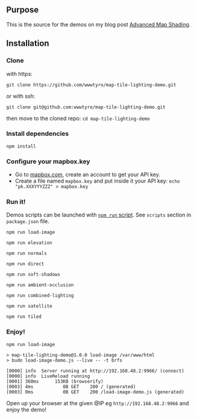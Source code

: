 ## Purpose

This is the source for the demos on my blog post [Advanced Map Shading](https://wwwtyro.net/2019/03/21/advanced-map-shading.html).

## Installation

### Clone

with https:
    
    git clone https://github.com/wwwtyro/map-tile-lighting-demo.git

or with ssh:
  
    git clone git@github.com:wwwtyro/map-tile-lighting-demo.git

then move to the cloned repo: `cd map-tile-lighting-demo`
    
### Install dependencies
    
    npm install

### Configure your mapbox.key

* Go to [mapbox.com](https://www.mapbox.com/), create an account to get your API key.
* Create a file named `mapbox.key` and put inside it your API key: `echo "pk.XXXYYYZZZ" > mapbox.key`
    
### Run it!

Demos scripts can be launched with [`npm run` script](https://docs.npmjs.com/cli/run-script.html). See `scripts` section in `package.json` file.

    npm run load-image
    
    npm run elevation
    
    npm run normals
    
    npm run direct
    
    npm run soft-shadows
    
    npm run ambient-occlusion
    
    npm run combined-lighting
    
    npm run satellite
    
    npm run tiled
    
### Enjoy!
    
    npm run load-image
    
    > map-tile-lighting-demo@1.0.0 load-image /var/www/html
    > budo load-image-demo.js --live -- -t brfs
    
    [0000] info  Server running at http://192.168.48.2:9966/ (connect)
    [0000] info  LiveReload running
    [0001] 360ms      153KB (browserify)
    [0003] 4ms           0B GET    200 / (generated)
    [0003] 0ms           0B GET    200 /load-image-demo.js (generated)


Open up your browser at the given @IP eg `http://192.168.48.2:9966` and enjoy the demo!    